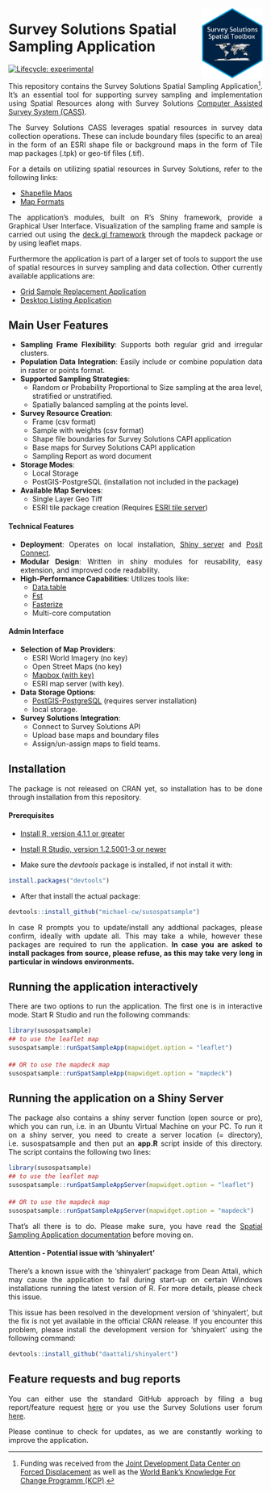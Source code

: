 
<!-- README.md is generated from README.Rmd. Please edit that file -->

<a href='https://docs.mysurvey.solutions/'><img src="man/img/susospatial.png" align="right" height="139"/></a>

# Survey Solutions Spatial Sampling Application

<!-- badges: start -->

[![Lifecycle:
experimental](https://img.shields.io/badge/lifecycle-experimental-orange.svg)](https://lifecycle.r-lib.org/articles/stages.html#experimental)
<!-- badges: end -->

<div align="justify">

This repository contains the Survey Solutions Spatial Sampling
Application[^1]. It’s an essential tool for supporting survey sampling
and implementation using Spatial Resources along with Survey Solutions
[Computer Assisted Survey System
(CASS)](https://mysurvey.solutions/en/).

The Survey Solutions CASS leverages spatial resources in survey data
collection operations. These can include boundary files (specific to an
area) in the form of an ESRI shape file or background maps in the form
of Tile map packages (.tpk) or geo-tif files (.tif).

For a details on utilizing spatial resources in Survey Solutions, refer
to the following links:

- [Shapefile
  Maps](https://docs.mysurvey.solutions/interviewer/special/shape-file-overlay/)
- [Map
  Formats](https://docs.mysurvey.solutions/headquarters/mapsmanage/map-formats/)

The application’s modules, built on R’s Shiny framework, provide a
Graphical User Interface. Visualization of the sampling frame and sample
is carried out using the [deck.gl framework](https://deck.gl) through
the mapdeck package or by using leaflet maps.

Furthermore the application is part of a larger set of tools to support
the use of spatial resources in survey sampling and data collection.
Other currently available applications are:

- [Grid Sample Replacement
  Application](https://github.com/michael-cw/susogrdframe)
- [Desktop Listing
  Application](https://github.com/michael-cw/susolisting)

## Main User Features

- **Sampling Frame Flexibility**: Supports both regular grid and
  irregular clusters.
- **Population Data Integration**: Easily include or combine population
  data in raster or points format.
- **Supported Sampling Strategies**:
  - Random or Probability Proportional to Size sampling at the area
    level, stratified or unstratified.
  - Spatially balanced sampling at the points level.
- **Survey Resource Creation**:
  - Frame (csv format)
  - Sample with weights (csv format)
  - Shape file boundaries for Survey Solutions CAPI application
  - Base maps for Survey Solutions CAPI application
  - Sampling Report as word document
- **Storage Modes**:
  - Local Storage
  - PostGIS-PostgreSQL (installation not included in the package)
- **Available Map Services**:
  - Single Layer Geo Tiff
  - ESRI tile package creation (Requires [ESRI tile
    server](https://developers.arcgis.com/documentation/mapping-apis-and-services/data-hosting/services/image-tile-service/))

#### Technical Features

- **Deployment**: Operates on local installation, [Shiny
  server](https://posit.co/products/open-source/shinyserver/) and [Posit
  Connect](https://posit.co/products/enterprise/connect/).
- **Modular Design**: Written in shiny modules for reusability, easy
  extension, and improved code readability.
- **High-Performance Capabilities**: Utilizes tools like:
  - [Data.table](https://cran.r-project.org/web/packages/data.table/vignettes/datatable-intro.html)
  - [Fst](http://www.fstpackage.org/)
  - [Fasterize](https://cran.r-project.org/web/packages/fasterize/vignettes/using-fasterize.html)
  - Multi-core computation

#### Admin Interface

- **Selection of Map Providers**:
  - ESRI World Imagery (no key)
  - Open Street Maps (no key)
  - [Mapbox (with key)](https://www.mapbox.com/)
  - ESRI map server (with key).
- **Data Storage Options**:
  - [PostGIS-PostgreSQL](https://postgis.net/) (requires server
    installation)
  - local storage.
- **Survey Solutions Integration**:
  - Connect to Survey Solutions API
  - Upload base maps and boundary files
  - Assign/un-assign maps to field teams.

## Installation

The package is not released on CRAN yet, so installation has to be done
through installation from this repository.

#### Prerequisites

- [Install R, version 4.1.1 or
  greater](https://cran.r-project.org/mirrors.html)

- [Install R Studio, version 1.2.5001-3 or
  newer](https://posit.co/download/rstudio-desktop/)

- Make sure the *devtools* package is installed, if not install it with:

``` r
install.packages("devtools")
```

- After that install the actual package:

``` r
devtools::install_github("michael-cw/susospatsample")
```

In case R prompts you to update/install any addtional packages, please
confirm, ideally with update all. This may take a while, however these
packages are required to run the application. **In case you are asked to
install packages from source, please refuse, as this may take very long
in particular in windows environments.**

## Running the application interactively

There are two options to run the application. The first one is in
interactive mode. Start R Studio and run the following commands:

``` r
library(susospatsample)
## to use the leaflet map
susospatsample::runSpatSampleApp(mapwidget.option = "leaflet")

## OR to use the mapdeck map
susospatsample::runSpatSampleApp(mapwidget.option = "mapdeck")
```

## Running the application on a Shiny Server

The package also contains a shiny server function (open source or pro),
which you can run, i.e. in an Ubuntu Virtual Machine on your PC. To run
it on a shiny server, you need to create a server location (=
directory), i.e. susospatsample and then put an **app.R** script inside
of this directory. The script contains the following two lines:

``` r
library(susospatsample)
## to use the leaflet map
susospatsample::runSpatSampleAppServer(mapwidget.option = "leaflet")

## OR to use the mapdeck map
susospatsample::runSpatSampleAppServer(mapwidget.option = "mapdeck")
```

That’s all there is to do. Please make sure, you have read the [Spatial
Sampling Application
documentation](https://datanalytics.worldbank.org/SpatialSamplingManual/)
before moving on.

#### Attention - Potential issue with ‘shinyalert’

There’s a known issue with the ‘shinyalert’ package from Dean Attali,
which may cause the application to fail during start-up on certain
Windows installations running the latest version of R. For more details,
please check this issue.

This issue has been resolved in the development version of ‘shinyalert’,
but the fix is not yet available in the official CRAN release. If you
encounter this problem, please install the development version for
‘shinyalert’ using the following command:

``` r
devtools::install_github("daattali/shinyalert")
```

## Feature requests and bug reports

You can either use the standard GitHub approach by filing a bug
report/feature request
[here](https://github.com/michael-cw/SurveySolutionsAPI/issues) or you
use the Survey Solutions user forum
[here](https://forum.mysurvey.solutions/c/api/13).

Please continue to check for updates, as we are constantly working to
improve the application.

</div>

[^1]: Funding was received from the [Joint Development Data Center on
    Forced Displacement](https://www.jointdatacenter.org/) as well as
    the [World Bank’s Knowledge For Change Programm
    (KCP)](https://www.worldbank.org/en/programs/knowledge-for-change/brief/2022-knowledge-for-change-call-for-proposals-and-application-procedures).

